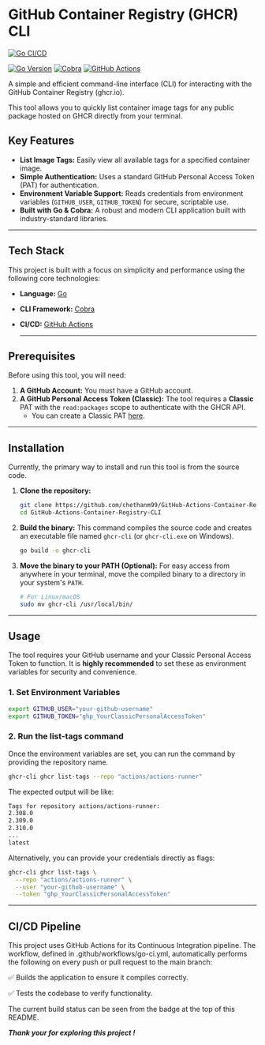 # GitHub Container Registry (GHCR) CLI

[![Go CI/CD](https://github.com/chethanm99/GitHub-Actions-Container-Registry-CLI/actions/workflows/go-ci.yml/badge.svg)](https://github.com/chethanm99/GitHub-Actions-Container-Registry-CLI/actions/workflows/go-ci.yml)

[![Go Version](https://img.shields.io/badge/Go-1.24.3-blue.svg)](https://go.dev/) [![Cobra](https://img.shields.io/badge/CLI-Cobra-blue)](https://cobra.dev/) [![GitHub Actions](https://img.shields.io/badge/CI/CD-GitHub%20Actions-brightgreen.svg)](https://github.com/features/actions)

A simple and efficient command-line interface (CLI) for interacting with the GitHub Container Registry (ghcr.io).

This tool allows you to quickly list container image tags for any public package hosted on GHCR directly from your terminal.

## Key Features

- **List Image Tags:** Easily view all available tags for a specified container image.
- **Simple Authentication:** Uses a standard GitHub Personal Access Token (PAT) for authentication.
- **Environment Variable Support:** Reads credentials from environment variables (`GITHUB_USER`, `GITHUB_TOKEN`) for secure, scriptable use.
- **Built with Go & Cobra:** A robust and modern CLI application built with industry-standard libraries.

---

## Tech Stack

This project is built with a focus on simplicity and performance using the following core technologies:

- **Language:** [Go](https://go.dev/)
- **CLI Framework:** [Cobra](https://cobra.dev/)
- **CI/CD:** [GitHub Actions](https://github.com/features/actions)

  ---

## Prerequisites

Before using this tool, you will need:

1.  **A GitHub Account:** You must have a GitHub account.
2.  **A GitHub Personal Access Token (Classic):** The tool requires a **Classic** PAT with the `read:packages` scope to authenticate with the GHCR API.
    - You can create a Classic PAT [here](https://github.com/settings/tokens/new?scopes=read:packages&description=GHCR-CLI-Token).

---

## Installation

Currently, the primary way to install and run this tool is from the source code.

1.  **Clone the repository:**
    ```bash
    git clone https://github.com/chethanm99/GitHub-Actions-Container-Registry-CLI.git
    cd GitHub-Actions-Container-Registry-CLI
    ```

2.  **Build the binary:**
    This command compiles the source code and creates an executable file named `ghcr-cli` (or `ghcr-cli.exe` on Windows).
    ```bash
    go build -o ghcr-cli
    ```

3.  **Move the binary to your PATH (Optional):**
    For easy access from anywhere in your terminal, move the compiled binary to a directory in your system's `PATH`.
    ```bash
    # For Linux/macOS
    sudo mv ghcr-cli /usr/local/bin/
    ```

---

## Usage

The tool requires your GitHub username and your Classic Personal Access Token to function. It is **highly recommended** to set these as environment variables for security and convenience.

### 1. Set Environment Variables

```bash
export GITHUB_USER="your-github-username"
export GITHUB_TOKEN="ghp_YourClassicPersonalAccessToken"
```

### 2. Run the list-tags command

Once the environment variables are set, you can run the command by providing the repository name.

```bash
ghcr-cli ghcr list-tags --repo "actions/actions-runner"
```

The expected output will be like: 

```bash
Tags for repository actions/actions-runner:
2.308.0
2.309.0
2.310.0
...
latest
```

Alternatively, you can provide your credentials directly as flags:

```bash
ghcr-cli ghcr list-tags \
  --repo "actions/actions-runner" \
  --user "your-github-username" \
  --token "ghp_YourClassicPersonalAccessToken"
```

---

## CI/CD Pipeline

This project uses GitHub Actions for its Continuous Integration pipeline. The workflow, defined in .github/workflows/go-ci.yml, automatically performs the following on every push or pull request to the main branch:

✅ Builds the application to ensure it compiles correctly.

✅ Tests the codebase to verify functionality.

The current build status can be seen from the badge at the top of this README.


***Thank your for exploring this project !***


